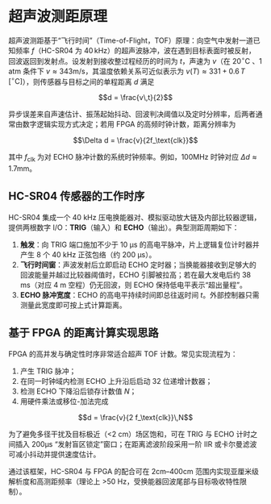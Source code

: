 <!-- =====================================================================
* Copyright (c) 2023, MongooseOrion.
* All rights reserved.
*
* The following code snippet may contain portions that are derived from
* OPEN-SOURCE communities, and these portions will be licensed with: 
*
* <NULL>
*
* If there is no OPEN-SOURCE licenses are listed, it indicates none of
* content in this Code document is sourced from OPEN-SOURCE communities. 
*
* In this case, the document is protected by copyright, and any use of
* all or part of its content by individuals, organizations, or companies
* without authorization is prohibited, unless the project repository
* associated with this document has added relevant OPEN-SOURCE licenses
* by github.com/MongooseOrion. 
*
* Please make sure using the content of this document in accordance with 
* the respective OPEN-SOURCE licenses. 
* 
* THIS CODE IS PROVIDED BY https://github.com/MongooseOrion. 
* FILE ENCODER TYPE: GBK
* ========================================================================
-->
# 超声波测距原理

超声波测距基于“飞行时间”（Time-of-Flight，TOF）原理：向空气中发射一道已知频率 $f$（HC-SR04 为 $40\,\text{kHz}$）的超声波脉冲，波在遇到目标表面时被反射，回波返回到发射点。设发射到接收整过程经历的时间为 $t$，声速为 $v$（在 $20 ^{\circ}\text{C}$ 、1 atm 条件下 $v \approx 343 \text{m/s}$，其温度依赖关系可近似表示为 $v(T)\approx331+0.6\,T\,[^{\circ}\text{C}]$），则传感器与目标之间的单程距离 $d$ 满足

$$d = \frac{v\,t}{2}$$

异步误差来自声速估计、振荡起始抖动、回波判决阈值以及定时分辨率，后两者通常由数字逻辑实现方式决定；若用 FPGA 的高频时钟计数，距离分辨率为

$$\Delta d = \frac{v}{2f_\text{clk}}$$

其中 $f_\text{clk}$ 为对 ECHO 脉冲计数的系统时钟频率。例如，$100\text{MHz}$ 时钟对应 $\Delta d \approx 1.7 \mathrm{mm}$。

## HC-SR04 传感器的工作时序

HC-SR04 集成一个 40 kHz 压电换能器对、模拟驱动放大链及内部比较器逻辑，提供两根数字 I/O：**TRIG**（输入）和 **ECHO**（输出）。典型测距周期如下：

1. **触发**：向 TRIG 端口施加不少于 10 µs 的高电平脉冲，片上逻辑复位计时器并产生 8 个 40 kHz 正弦包络（约 200 µs）。
2. **飞行时间窗**：声波发射后立即启动 ECHO 定时器；当换能器接收到足够大的回波能量并越过比较器阈值时，ECHO 引脚被拉高；若在最大发电后约 38 ms（对应 4 m 空程）仍无回波，则 ECHO 保持低电平表示“超出量程”。
3. **ECHO 脉冲宽度**：ECHO 的高电平持续时间即总往返时间 $t$。外部控制器只需测量此宽度即可按上式计算距离。

## 基于 FPGA 的距离计算实现思路

FPGA 的高并发与确定性时序非常适合超声 TOF 计数。常见实现流程为：

  1. 产生 TRIG 脉冲；
  2. 在同一时钟域内检测 ECHO 上升沿后启动 32 位递增计数器；
  3. 检测 ECHO 下降沿后锁存计数值 $N$；
  4. 用硬件乘法或移位-加法完成

$$d = \frac{v}{2 f_\text{clk}}\,N$$

为了避免多径干扰及目标极近（<2 cm）场区饱和，可在 TRIG 与 ECHO 计时之间插入 200µs “发射盲区锁定”窗口；在距离滤波阶段采用一阶 IIR 或卡尔曼滤波可减小抖动并提供速度估计。

通过该框架，HC-SR04 与 FPGA 的配合可在 2cm–400cm 范围内实现亚厘米级解析度和高测距频率（理论上 >50 Hz，受换能器回波尾部与目标吸收特性限制）。
